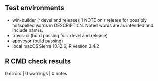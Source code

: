 ## Test environments

* win-builder (r devel and release); 1 NOTE on r release for possibly misspelled words in DESCRIPTION.  Noted words are as intended and include names.
* travis-ci (build passing for r devel and release)
* appveyor (build passing)
* local macOS Sierra 10.12.6; R version 3.4.2

## R CMD check results

0 errors | 0 warnings | 0 notes

